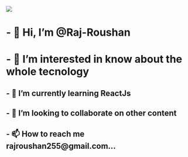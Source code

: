 <img src="https://www.google.com/url?sa=i&url=https%3A%2F%2Fwww.shutterstock.com%2Fsearch%2Fcoding%2Bwallpaper&psig=AOvVaw3FnCbeIAtGwcr3IkIhnjG0&ust=1624281665363000&source=images&cd=vfe&ved=0CAoQjRxqFwoTCMijvO6mpvECFQAAAAAdAAAAABAR">
<h1>- 👋 Hi, I’m @Raj-Roushan</h1>
<h1>- 👀 I’m interested in know about the whole tecnology</h1>
<h2>- 🌱 I’m currently learning ReactJs</h2>
<h2>- 💞️ I’m looking to collaborate on other content</h2>
<h2>- 📫 How to reach me rajroushan255@gmail.com...</h2>

<!---
Raj-Roushan/Raj-Roushan is a ✨ special ✨ repository because its `README.md` (this file) appears on your GitHub profile.
You can click the Preview link to take a look at your changes.
--->
